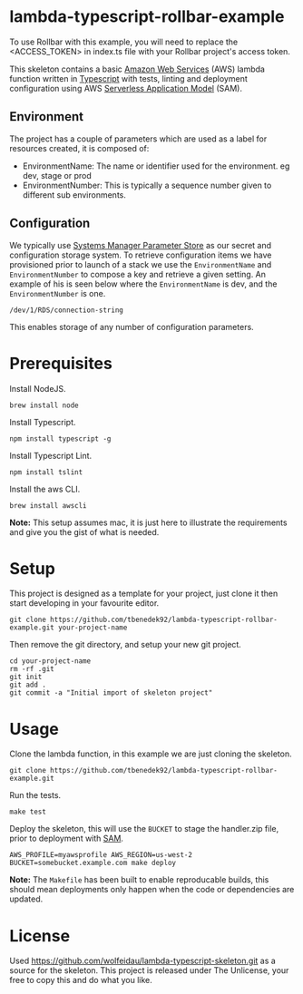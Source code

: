 # lambda-typescript-rollbar-example
To use Rollbar with this example, you will need to replace the <ACCESS_TOKEN> in index.ts file with your Rollbar project's access token.

This skeleton contains a basic [Amazon Web Services](https://aws.amazon.com/) (AWS) lambda function written in [Typescript](https://www.typescriptlang.org) with tests, linting and deployment configuration using AWS [Serverless Application Model](https://github.com/awslabs/serverless-application-model) (SAM).


## Environment

The project has a couple of parameters which are used as a label for resources created, it is composed of:

* EnvironmentName: The name or identifier used for the environment. eg dev, stage or prod
* EnvironmentNumber: This is typically a sequence number given to different sub environments.

## Configuration

We typically use [Systems Manager Parameter Store](http://docs.aws.amazon.com/systems-manager/latest/userguide/systems-manager-paramstore.html) as our secret and configuration storage system. To retrieve configuration items we have provisioned prior to launch of a stack we use the `EnvironmentName` and `EnvironmentNumber` to compose a key and retrieve a given setting. An example of his is seen below where the `EnvironmentName` is dev, and the `EnvironmentNumber` is one.

```
/dev/1/RDS/connection-string
```

This enables storage of any number of configuration parameters.

# Prerequisites

Install NodeJS.

```
brew install node
```

Install Typescript.

```
npm install typescript -g
```

Install Typescript Lint.

```
npm install tslint
```

Install the aws CLI.

```
brew install awscli
```

**Note:** This setup assumes mac, it is just here to illustrate the requirements and give you the gist of what is needed.

# Setup

This project is designed as a template for your project, just clone it then start developing in your favourite editor.

```
git clone https://github.com/tbenedek92/lambda-typescript-rollbar-example.git your-project-name
```

Then remove the git directory, and setup your new git project.

```
cd your-project-name
rm -rf .git
git init
git add . 
git commit -a "Initial import of skeleton project"
```

# Usage

Clone the lambda function, in this example we are just cloning the skeleton.

```
git clone https://github.com/tbenedek92/lambda-typescript-rollbar-example.git
```

Run the tests.

```
make test
```

Deploy the skeleton, this will use the `BUCKET` to stage the handler.zip file, prior to deployment with [SAM](https://github.com/awslabs/serverless-application-model).

```
AWS_PROFILE=myawsprofile AWS_REGION=us-west-2 BUCKET=somebucket.example.com make deploy
```

**Note:** The `Makefile` has been built to enable reproducable builds, this should mean deployments only happen when the code or dependencies are updated.

# License
Used https://github.com/wolfeidau/lambda-typescript-skeleton.git as a source for the skeleton.
This project is released under The Unlicense, your free to copy this and do what you like.
